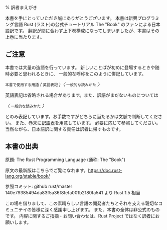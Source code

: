 % 訳者まえがき

本書を手にとっていただき誠にありがとうございます。
本書は新興プログラミング言語 Rust (ラスト)の公式チュートリアル The "Book"
のファンによる日本語訳です。
翻訳が間に合わず上下巻構成になってしまいましたが、本書はその上巻に当たります。

## ご注意

本書では大量の造語を行っています。
新しいことばが初めに登場するときや随時必要と思われるときに、
一般的な呼称をこのように併記しています。

`本書で使用する用語` *(* `英語表記` *)〈* `一般的な読みかた` *〉*

英語表記は省略される場合があります。また、訳語がまだないものについては

*〈* `一般的な読みかた` *〉*

とのみ表記しています。お手数ですがどちらに当たるかは文脈で判断してください。
また、巻末に[訳語表](translation-table.md)を用意しています。
必要に応じて参照してください。
当然ながら、日本語訳に関する責任は訳者に帰すものです。

## 本書の出典

原題: The Rust Programming Language (通称: The "Book")

原文の最新版はこちらでご覧になれます。<https://doc.rust-lang.org/stable/book/>

参照コミット: github rust/master 140e79385494da83f5a36f8fefa001b2180fa541 より Rust 1.5 相当

この場を借りまして、この素晴らしい言語の開発者たちとそれを支える親切なコミュニテイの皆様に深く感謝申し上げます。
また、本書の全体は非公式のものです。
内容に関するご指摘・お問い合わせは、Rust Project ではなく訳者にお願いします。

